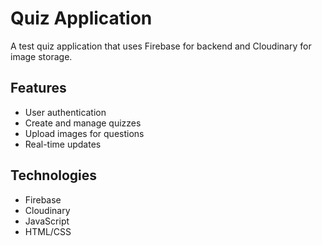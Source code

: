 # Quiz Application

A test quiz application that uses Firebase for backend and Cloudinary for image storage.

## Features
- User authentication
- Create and manage quizzes
- Upload images for questions
- Real-time updates

## Technologies
- Firebase
- Cloudinary
- JavaScript
- HTML/CSS